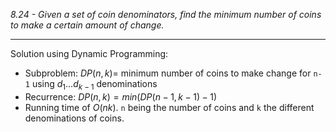 *8.24 - Given a set of coin denominators, find the minimum number of coins to make a certain amount of change.*
***
Solution using Dynamic Programming:
- Subproblem: $DP(n,k) =$ minimum number of coins to make change for `n-1` using $d_1\dots d_{k-1}$ denominations
- Recurrence: $DP(n,k) = min(DP(n-1,k-1)-1)$
- Running time of $O(nk)$. `n` being the number of coins and `k` the different denominations of coins.
